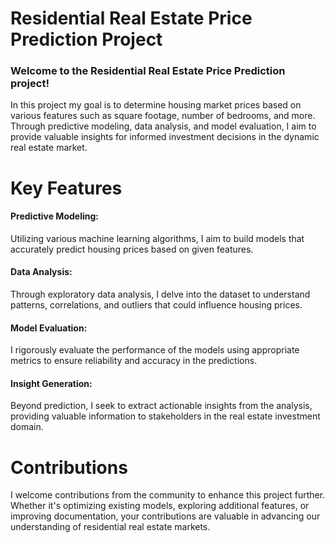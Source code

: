 # Residential Real Estate Price Prediction Project

<H3>Welcome to the Residential Real Estate Price Prediction project!</H3>
In this project my goal is to determine housing market prices based on various features such as square footage, number of bedrooms, and more. Through predictive modeling, data analysis, and model evaluation, I aim to provide valuable insights for informed investment decisions in the dynamic real estate market.

# Key Features
<H4>Predictive Modeling:</H4> Utilizing various machine learning algorithms, I aim to build models that accurately predict housing prices based on given features.
<H4>Data Analysis:</H4> Through exploratory data analysis, I delve into the dataset to understand patterns, correlations, and outliers that could influence housing prices.
<H4>Model Evaluation:</H4> I rigorously evaluate the performance of the models using appropriate metrics to ensure reliability and accuracy in the predictions.
<H4>Insight Generation:</H4> Beyond prediction, I seek to extract actionable insights from the analysis, providing valuable information to stakeholders in the real estate investment domain.

# Contributions
I welcome contributions from the community to enhance this project further. Whether it's optimizing existing models, exploring additional features, or improving documentation, your contributions are valuable in advancing our understanding of residential real estate markets.
